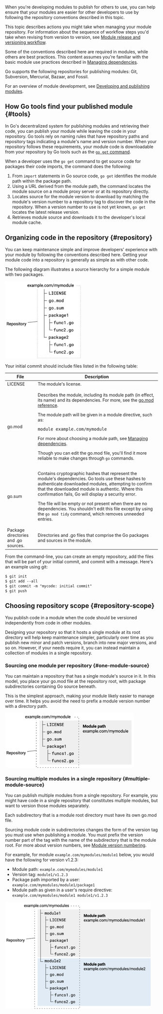 <!--{
  "Title": "Managing module source"
}-->

When you're developing modules to publish for others to use, you can help ensure
that your modules are easier for other developers to use by following the
repository conventions described in this topic.

This topic describes actions you might take when managing your module
repository. For information about the sequence of workflow steps you'd take when
revising from version to version, see [Module release and versioning
workflow](release-workflow).

Some of the conventions described here are required in modules, while others are
best practices. This content assumes you're familiar with the basic module use
practices described in [Managing dependencies](/doc/modules/managing-dependencies).

Go supports the following repositories for publishing modules: Git, Subversion,
Mercurial, Bazaar, and Fossil.

For an overview of module development, see [Developing and publishing
modules](developing).

## How Go tools find your published module {#tools}

In Go's decentralized system for publishing modules and retrieving their code,
you can publish your module while leaving the code in your repository. Go tools
rely on naming rules that have repository paths and repository tags indicating a
module's name and version number. When your repository follows these
requirements, your module code is downloadable from your repository by Go tools
such as the [`go get`
command](/ref/mod#go-get).

When a developer uses the `go get` command to get source code for packages their
code imports, the command does the following:

1. From `import` statements in Go source code, `go get` identifies the module
  path within the package path.
1. Using a URL derived from the module path, the command locates the module
  source on a module proxy server or at its repository directly.
1. Locates source for the module version to download by matching the module's
  version number to a repository tag to discover the code in the repository.
  When a version number to use is not yet known, `go get` locates the latest
  release version.
1. Retrieves module source and downloads it to the developer's local module cache.

## Organizing code in the repository {#repository}

You can keep maintenance simple and improve developers' experience with your
module by following the conventions described here. Getting your module code
into a repository is generally as simple as with other code.

The following diagram illustrates a source hierarchy for a simple module with
two packages.

<img src="images/source-hierarchy.png"
     alt="Diagram illustrating a module source code hierarchy"
     style="width: 250px;" />

Your initial commit should include files listed in the following table:

<table id="module-files" class="DocTable">
  <thead>
    <tr class="DocTable-head">
      <th class="DocTable-cell" width="20%">File</td>
      <th class="DocTable-cell">Description</th>
    </tr>
  </thead>
  <tbody>
    <tr class="DocTable-row">
      <td class="DocTable-cell">LICENSE</td>
      <td class="DocTable-cell">The module's license.</td>
    </tr>
    <tr class="DocTable-row">
      <td class="DocTable-cell">go.mod</td>
      <td class="DocTable-cell"><p>Describes the module, including its module
        path (in effect, its name) and its dependencies. For more, see the
        <a href="gomod-ref">go.mod reference</a>.</p>
      <p>The module path will be given in a module directive, such as:</p>
      <pre>module example.com/mymodule</pre>
      <p>For more about choosing a module path, see
          <a href="/doc/modules/managing-dependencies#naming_module">Managing
          dependencies</a>.</p>
      <p>Though you can edit the go.mod file, you'll find it more reliable to
          make changes through <code>go</code> commands.</p>
      </td>
    </tr>
    <tr class="DocTable-row">
      <td class="DocTable-cell">go.sum</td>
      <td class="DocTable-cell"><p>Contains cryptographic hashes that represent
        the module's dependencies. Go tools use these hashes to authenticate
        downloaded modules, attempting to confirm that the downloaded module is
        authentic. Where this confirmation fails, Go will display a security error.<p>
      <p>The file will be empty or not present when there are no dependencies.
        You shouldn't edit this file except by using the <code>go mod tidy</code>
        command, which removes unneeded entries.</p>
      </td>
    </tr>
    <tr class="DocTable-row">
      <td class="DocTable-cell">Package directories and .go sources.</td>
      <td class="DocTable-cell">Directories and .go files that comprise the Go
      packages and sources in the module.</td>
    </tr>
  </tbody>
</table>

From the command-line, you can create an empty repository, add the files that
will be part of your initial commit, and commit with a message. Here's an
example using git:


```
$ git init
$ git add --all
$ git commit -m "mycode: initial commit"
$ git push
```

## Choosing repository scope {#repository-scope}

You publish code in a module when the code should be versioned independently
from code in other modules.

Designing your repository so that it hosts a single module at its root directory
will help keep maintenance simpler, particularly over time as you publish new
minor and patch versions, branch into new major versions, and so on. However, if
your needs require it, you can instead maintain a collection of modules in a
single repository.

### Sourcing one module per repository {#one-module-source}

You can maintain a repository that has a single module's source in it. In this
model, you place your go.mod file at the repository root, with package
subdirectories containing Go source beneath.

This is the simplest approach, making your module likely easier to manage over
time. It helps you avoid the need to prefix a module version number with a
directory path.

<img src="images/single-module.png"
     alt="Diagram illustrating a single module's source in its repository"
     style="width: 425px;" />

### Sourcing multiple modules in a single repository {#multiple-module-source}

You can publish multiple modules from a single repository. For example, you
might have code in a single repository that constitutes multiple modules, but
want to version those modules separately.

Each subdirectory that is a module root directory must have its own go.mod file.

Sourcing module code in subdirectories changes the form of the version tag you
must use when publishing a module. You must prefix the version number part of
the tag with the name of the subdirectory that is the module root. For more
about version numbers, see [Module version numbering](/doc/modules/version-numbers).

For example, for module `example.com/mymodules/module1` below, you would have
the following for version v1.2.3:

*   Module path: `example.com/mymodules/module1`
*   Version tag: `module1/v1.2.3`
*   Package path imported by a user: `example.com/mymodules/module1/package1`
*   Module path as given in a user's require directive: `example.com/mymodules/module1 module1/v1.2.3`

<img src="images/multiple-modules.png"
     alt="Diagram illustrating two modules in a single repository"
     style="width: 480px;" />


